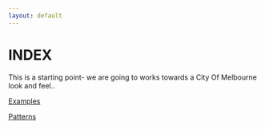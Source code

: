 ```yaml
---
layout: default
---
```

# INDEX

This is a starting point- we are going to works towards a City Of Melbourne look and feel..

[Examples](./examples.html)

[Patterns](./patterns.html)

